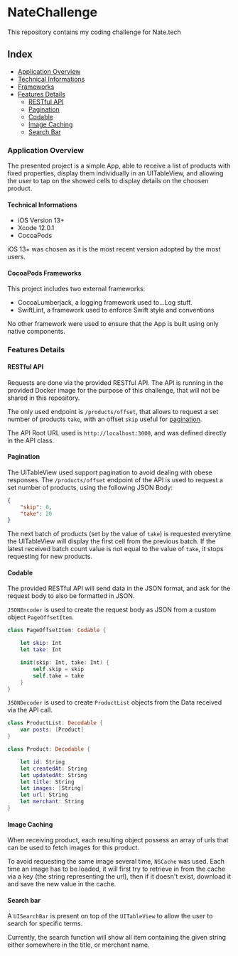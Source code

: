# NateChallenge

This repository contains my coding challenge for Nate.tech

## Index
- [Application Overview](#application-overview)
- [Technical Informations](#technical-informations)
- [Frameworks](#cocoapods-frameworks)
- [Features Details](#features-details)
	- [RESTful API](#restful-api)
	- [Pagination](#pagination)
	- [Codable](#codable)
	- [Image Caching](#image-caching)
	- [Search Bar](#search-bar)

### Application Overview

The presented project is a simple App, able to receive a list of products with fixed properties, display them individually in an UITableView, and allowing the user to tap on the showed cells to display details on the choosen product.

#### Technical Informations
- iOS Version 13+
- Xcode 12.0.1
- CocoaPods

iOS 13+ was chosen as it is the most recent version adopted by the most users.

#### CocoaPods Frameworks
This project includes two external frameworks:

- CocoaLumberjack, a logging framework used to...Log stuff.
- SwiftLint, a framework used to enforce Swift style and conventions

No other framework were used to ensure that the App is built using only native components.


### Features Details
#### RESTful API
Requests are done via the provided RESTful API. The API is running in the provided Docker image for the purpose of this challenge, that will not be shared in this repository.

The only used endpoint is ```/products/offset```, that allows to request a set number of products ```take```, with an offset ```skip``` useful for [pagination](#Pagination).

The API Root URL used is ```http://localhost:3000```, and was defined directly in the API class.

#### Pagination
The UITableView used support pagination to avoid dealing with obese responses. The ```/products/offset``` endpoint of the API is used to request a set number of products, using the following JSON Body:
```json
{
	"skip": 0,
	"take": 20
}
```

The next batch of products (set by the value of ```take```) is requested everytime the UITableView will display the first cell from the previous batch. If the latest received batch count value is not equal to the value of ```take```, it stops requesting for new products.

#### Codable
The provided RESTful API will send data in the JSON format, and ask for the request body to also be formatted in JSON.

```JSONEncoder``` is used to create the request body as JSON from a custom object ```PageOffsetItem```.

```swift
class PageOffsetItem: Codable {

    let skip: Int
    let take: Int

    init(skip: Int, take: Int) {
        self.skip = skip
        self.take = take
    }
}
```
```JSONDecoder``` is used to create ```ProductList``` objects from the Data received via the API call.

```swift
class ProductList: Decodable {
    var posts: [Product]
}
```
```swift
class Product: Decodable {

    let id: String
    let createdAt: String
    let updatedAt: String
    let title: String
    let images: [String]
    let url: String
    let merchant: String
}
```

#### Image Caching
When receiving product, each resulting object possess an array of urls that can be used to fetch images for this product.

To avoid requesting the same image several time, ```NSCache``` was used. Each time an image has to be loaded, it will first try to retrieve in from the cache via a key (the string representing the url), then if it doesn't exist, download it and save the new value in the cache.

#### Search bar
A ```UISearchBar``` is present on top of the ```UITableView``` to allow the user to search for specific terms.

Currently, the search function will show all item containing the given string either somewhere in the title, or merchant name.

